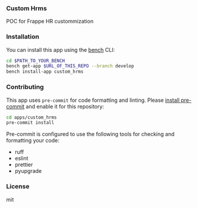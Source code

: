 ### Custom Hrms

POC for Frappe HR custommization

### Installation

You can install this app using the [bench](https://github.com/frappe/bench) CLI:

```bash
cd $PATH_TO_YOUR_BENCH
bench get-app $URL_OF_THIS_REPO --branch develop
bench install-app custom_hrms
```

### Contributing

This app uses `pre-commit` for code formatting and linting. Please [install pre-commit](https://pre-commit.com/#installation) and enable it for this repository:

```bash
cd apps/custom_hrms
pre-commit install
```

Pre-commit is configured to use the following tools for checking and formatting your code:

- ruff
- eslint
- prettier
- pyupgrade

### License

mit
